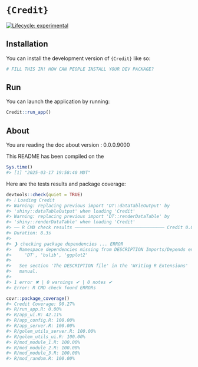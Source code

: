 
<!-- README.md is generated from README.Rmd. Please edit that file -->

# `{Credit}`

<!-- badges: start -->

[![Lifecycle:
experimental](https://img.shields.io/badge/lifecycle-experimental-orange.svg)](https://lifecycle.r-lib.org/articles/stages.html#experimental)
<!-- badges: end -->

## Installation

You can install the development version of `{Credit}` like so:

``` r
# FILL THIS IN! HOW CAN PEOPLE INSTALL YOUR DEV PACKAGE?
```

## Run

You can launch the application by running:

``` r
Credit::run_app()
```

## About

You are reading the doc about version : 0.0.0.9000

This README has been compiled on the

``` r
Sys.time()
#> [1] "2025-03-17 19:58:40 MDT"
```

Here are the tests results and package coverage:

``` r
devtools::check(quiet = TRUE)
#> ℹ Loading Credit
#> Warning: replacing previous import 'DT::dataTableOutput' by
#> 'shiny::dataTableOutput' when loading 'Credit'
#> Warning: replacing previous import 'DT::renderDataTable' by
#> 'shiny::renderDataTable' when loading 'Credit'
#> ── R CMD check results ────────────────────────────────── Credit 0.0.0.9000 ────
#> Duration: 8.3s
#> 
#> ❯ checking package dependencies ... ERROR
#>   Namespace dependencies missing from DESCRIPTION Imports/Depends entries:
#>     'DT', 'bslib', 'ggplot2'
#>   
#>   See section 'The DESCRIPTION file' in the 'Writing R Extensions'
#>   manual.
#> 
#> 1 error ✖ | 0 warnings ✔ | 0 notes ✔
#> Error: R CMD check found ERRORs
```

``` r
covr::package_coverage()
#> Credit Coverage: 90.27%
#> R/run_app.R: 0.00%
#> R/app_ui.R: 42.11%
#> R/app_config.R: 100.00%
#> R/app_server.R: 100.00%
#> R/golem_utils_server.R: 100.00%
#> R/golem_utils_ui.R: 100.00%
#> R/mod_module_1.R: 100.00%
#> R/mod_module_2.R: 100.00%
#> R/mod_module_3.R: 100.00%
#> R/mod_random.R: 100.00%
```
